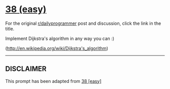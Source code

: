 # [38 (easy)](https://www.reddit.com/r/dailyprogrammer/comments/s2no2/4102012_challenge_38_easy/)

For the original [r/dailyprogrammer](https://www.reddit.com/r/dailyprogrammer/) post and discussion, click the link in the title.

Implement Dijkstra's algorithm in any way you can :)

(http://en.wikipedia.org/wiki/Dijkstra's_algorithm)

----
## **DISCLAIMER**
This prompt has been adapted from [38 [easy]](https://www.reddit.com/r/dailyprogrammer/comments/s2no2/4102012_challenge_38_easy/
)
